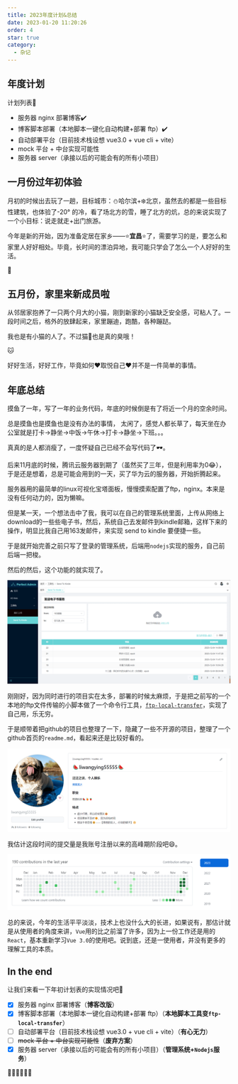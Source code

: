 ```yaml
---
title: 2023年度计划&总结
date: 2023-01-20 11:20:26
order: 4
star: true
category: 
  - 杂记
---
```



## 年度计划

计划列表:100:

- 服务器 nginx 部署博客:heavy_check_mark:
- 博客脚本部署（本地脚本一键化自动构建+部署 ftp）:heavy_check_mark:
- 自动部署平台（目前技术栈设想 vue3.0 + vue cli + vite）
- mock 平台 + 中台实现可能性
- 服务器 server（承接以后的可能会有的所有小项目）

## 一月份过年初体验

月初的时候出去玩了一趟，目标城市：:snowman:哈尔滨+:snowflake:北京，虽然去的都是一些目标性建筑，也体验了-20° 的冷，看了场北方的雪，睡了北方的炕，总的来说实现了一个小目标：说走就走+出门旅游。

今年是新的开始，因为准备定居在家乡——:star:<b>宜昌</b>:star:了，需要学习的是，要怎么和家里人好好相处。毕竟，长时间的漂泊异地，我可能只学会了怎么一个人好好的生活。

:hamster:

## 五月份，家里来新成员啦

从邻居家抱养了一只两个月大的小猫，刚到新家的小猫缺乏安全感，可粘人了。一段时间之后，格外的放肆起来，家里蹦迪，跑酷，各种蹦跶。

我也是有小猫的人了。不过猫:shit:也是真的臭哦！

:cat:

好好生活，好好工作，毕竟如何:heart:取悦自己:heart:并不是一件简单的事情。

## 年底总结

摸鱼了一年，写了一年的业务代码，年底的时候倒是有了将近一个月的空余时间。

总是摸鱼也是摸鱼也是没有办法的事情， 太闲了，感觉人都长草了，每天坐在办公室就是打卡->静坐->中饭->午休->打卡->静坐->下班。。。

真真的是人都消瘦了，一度怀疑自己已经不会写代码了🕶️。

后来11月底的时候，腾讯云服务器到期了（虽然买了三年，但是利用率为0😂），于是还是想着，总是可能会用到的一天，买了华为云的服务器，开始折腾起来。

服务器用的最简单的linux可视化宝塔面板，慢慢摸索配置了ftp，nginx。本来是没有任何动力的，因为懒嘛。

但是某一天，一个想法击中了我，我可以在自己的管理系统里面，上传从网络上download的一些些电子书，然后，系统自己去发邮件到kindle邮箱，这样下来的操作，明显比我自己用163发邮件，来实现 send to kindle 要便捷一些。

于是就开始完善之前只写了登录的管理系统，后端用`nodejs`实现的服务，自己前后端一把梭。

然后的然后，这个功能的就实现了。

![界面](./imgs/send_to_kindle.png)

刚刚好，因为同时进行的项目实在太多，部署的时候太麻烦，于是把之前写的一个本地的ftp文件传输的小脚本做了一个命令行工具，[`ftp-local-transfer`](https://www.npmjs.com/package/ftp-local-transfer)，实现了自己用，乐无穷。

于是顺带着把github的项目也整理了一下，隐藏了一些不开源的项目，整理了一个github首页的`readme.md`，看起来还是比较好看的。

![Github 首页](./imgs/github_home.png)

我估计这段时间的提交量是我账号注册以来的高峰期阶段吧😄。

![Github 提交记录](./imgs/github_commit.png)

总的来说，今年的生活平平淡淡，技术上也没什么大的长进，如果说有，那估计就是从使用者的角度来讲，`Vue`用的比之前溜了许多，因为上一份工作还是用的`React`，基本重新学习`Vue 3.0`的使用吧。说到底，还是一使用者，并没有更多的理解工具的本质。

## In the end

让我们来看一下年初计划表的实现情况吧🤣

- [x] 服务器 nginx 部署博客（**博客改版**）
- [x] 博客脚本部署（本地脚本一键化自动构建+部署 ftp）（**本地脚本工具变`ftp-local-transfer`**）
- [ ] 自动部署平台（目前技术栈设想 vue3.0 + vue cli + vite）（**有心无力**）
- [ ] ~~mock 平台 + 中台实现可能性~~（**废弃方案**）
- [x] 服务器 server（承接以后的可能会有的所有小项目）（**管理系统+`Nodejs`服务**）

👏👏👏👏👏👏
